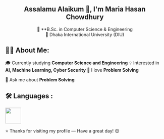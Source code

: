 <h2 align="center">Assalamu Alaikum 👋, I'm Maria Hasan Chowdhury</h2>

<p align="center">
🌟 **B.Sc. in Computer Science & Engineering  <br>
📍 Dhaka International University (DIU)
</p>


👩‍💻 About Me:
---
🎓 Currently studying **Computer Science and Engineering**
💡 Interested in **AI, Machine Learning, Cyber Security**
🧠 I love **Problem Solving**

💬 Ask me about  **Problem Solving**

🛠 Languages :
---
<p>
  <img src="https://cdn.jsdelivr.net/gh/devicons/devicon/icons/c/c-original.svg" width="50"/>
</p>

⭐ Thanks for visiting my profile — Have a great day! 😊
